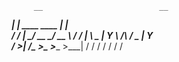 

       
         __                          __     
  _____|  |__   ____   ____   _____|  |__  
 /  ___/  |  \_/ __ \_/ __ \ /  ___/  |  \ 
 \___ \|   Y  \  ___/\  ___/ \___ \|   Y  \
/____  >___|  /\___  >\___  >____  >___|  /
     \/     \/     \/     \/     \/     \/ 
